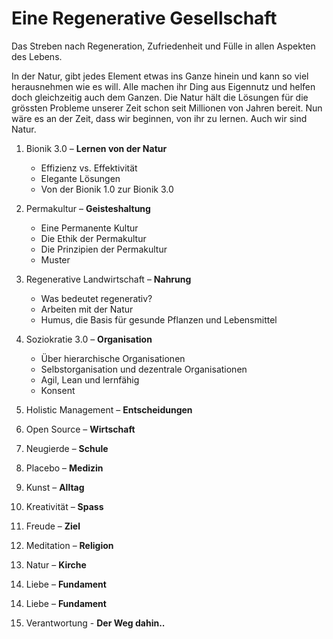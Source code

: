 # Eine Regenerative Gesellschaft

Das Streben nach Regeneration, Zufriedenheit und Fülle in allen Aspekten des Lebens.

In der Natur, gibt jedes Element etwas ins Ganze hinein und kann so viel herausnehmen wie es will. Alle machen ihr Ding aus Eigennutz und helfen doch gleichzeitig auch dem Ganzen. Die Natur hält die Lösungen für die grössten Probleme unserer Zeit schon seit Millionen von Jahren bereit. Nun wäre es an der Zeit, dass wir beginnen, von ihr zu lernen. Auch wir sind Natur.

1. Bionik 3.0 – **Lernen von der Natur**

   - Effizienz vs. Effektivität
   - Elegante Lösungen
   - Von der Bionik 1.0 zur Bionik 3.0

2. Permakultur – **Geisteshaltung**

   - Eine Permanente Kultur
   - Die Ethik der Permakultur
   - Die Prinzipien der Permakultur
   - Muster

3) Regenerative Landwirtschaft – **Nahrung**

   - Was bedeutet regenerativ?
   - Arbeiten mit der Natur
   - Humus, die Basis für gesunde Pflanzen und Lebensmittel

4) Soziokratie 3.0 – **Organisation**

   - Über hierarchische Organisationen
   - Selbstorganisation und dezentrale Organisationen
   - Agil, Lean und lernfähig
   - Konsent

5) Holistic Management – **Entscheidungen**

6) Open Source – **Wirtschaft**

7) Neugierde – **Schule**

8) Placebo – **Medizin**

9) Kunst – **Alltag**

10) Kreativität – **Spass**

11) Freude – **Ziel**

12) Meditation – **Religion**

13) Natur – **Kirche**

14) Liebe – **Fundament**

14. Liebe – **Fundament**

15. Verantwortung - **Der Weg dahin..**
